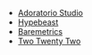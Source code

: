 - [Adoratorio Studio](https://adoratorio.studio/)
- [Hypebeast](https://hypebeast.com/)
- [Baremetrics](https://baremetrics.com/)
- [Two Twenty Two](http://twotwentytwo.se/)
